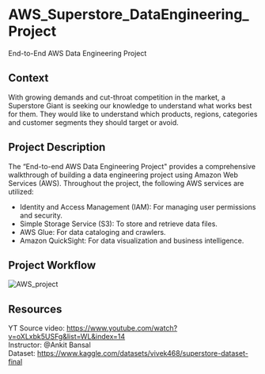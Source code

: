 # AWS_Superstore_DataEngineering_Project
End-to-End AWS Data Engineering Project


## Context
With growing demands and cut-throat competition in the market, a Superstore Giant is seeking our knowledge to understand what works best for them. They would like to understand which products, regions, categories and customer segments they should target or avoid.

## Project Description
The “End-to-end AWS Data Engineering Project" provides a comprehensive walkthrough of building a data engineering project using Amazon Web Services (AWS). Throughout the project, the following AWS services are utilized:​
* Identity and Access Management (IAM): For managing user permissions and security.​
* Simple Storage Service (S3): To store and retrieve data files.​
* AWS Glue: For data cataloging and crawlers.​
* Amazon QuickSight: For data visualization and business intelligence.​

## Project Workflow 

![AWS_project](https://github.com/user-attachments/assets/b4de554b-ea82-4791-b642-bfc30470abeb)


## Resources
YT Source video: https://www.youtube.com/watch?v=oXLxbk5USFg&list=WL&index=14   
Instructor: @Ankit Bansal   
Dataset: https://www.kaggle.com/datasets/vivek468/superstore-dataset-final



